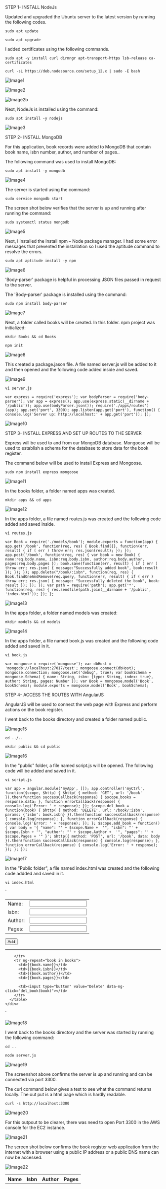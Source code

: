 STEP 1- INSTALL NodeJs

Updated and upgraded the Ubuntu server to the latest version by running the following codes.

`sudo apt update`

`sudo apt upgrade`

I added certificates using the following commands.

`sudo apt -y install curl dirmngr apt-transport-https lsb-release ca-certificates
`

`curl -sL https://deb.nodesource.com/setup_12.x | sudo -E bash`

![Image1](./Images/Image1.PNG)

![Image2](./Images/Image2.PNG)

![Image2b](./Images/Image2b.PNG)

Next, NodeJs is installed using the command:

`sudo apt install -y nodejs`

![Image3](./Images/Image3.PNG)

STEP 2- INSTALL MongoDB

For this application,  book records were added to MongoDB that contain book name, isbn number, author, and number of pages..

The following command was used to install MongoDB:

`sudo apt install -y mongodb`

![Image4](./Images/Image4.PNG)

The server is started using the command:

`sudo service mongodb start`

The screen shot below verifies that the server is up and running after running the command:

`sudo systemctl status mongodb`

![Image5](./Images/Image5.PNG)

Next, I installed the Install npm – Node package manager. I had some error messages that prevented the installation so I used the aptitude command to resolve the errors.

`sudo apt aptitude install -y npm`

![Image6](./Images/Image6.PNG)

'Body-parser' package is helpful in processing JSON files passed in request to the server.

The 'Body-parser' package is installed using the command:

`sudo npm install body-parser`

![Image7](./Images/Image7.PNG)

Next, a folder called books will be created. In this folder. npm project was initialized:

`mkdir Books && cd Books`

`npm init`

![Image8](./Images/Image8.PNG)

This created a package.jason file. A file named server.js will be added to it and then opened and the following code added inside and saved.

![Image9](./Images/Image9.PNG)

`vi server.js`


`var express = require('express');
var bodyParser = require('body-parser');
var app = express();
app.use(express.static(__dirname + '/public'));
app.use(bodyParser.json());
require('./apps/routes')(app);
app.set('port', 3300);
app.listen(app.get('port'), function() {
    console.log('Server up: http://localhost:' + app.get('port'));
});`

![Image10](./Images/Image10.PNG)

STEP 3- INSTALL EXPRESS AND SET UP ROUTES TO THE SERVER

Express will be used to and from our MongoDB database. Mongoose will be used to establish a schema for the database to store data for the book register.

The command below will be used to install Express and Mongoose.

`sudo npm install express mongoose`

![Image11](./Images/Image11.PNG)

In the books folder, a folder named apps was created. 

`mkdir apps && cd apps`

![Image12](./Images/Image12.PNG)


In the apps folder, a file named routes.js was created and the following code added and saved inside.

`vi routes.js`

`var Book = require('./models/book');
module.exports = function(app) {
  app.get('/book', function(req, res) {
    Book.find({}, function(err, result) {
      if ( err ) throw err;
      res.json(result);
    });
  }); 
  app.post('/book', function(req, res) {
    var book = new Book( {
      name:req.body.name,
      isbn:req.body.isbn,
      author:req.body.author,
      pages:req.body.pages
    });
    book.save(function(err, result) {
      if ( err ) throw err;
      res.json( {
        message:"Successfully added book",
        book:result
      });
    });
  });
  app.delete("/book/:isbn", function(req, res) {
    Book.findOneAndRemove(req.query, function(err, result) {
      if ( err ) throw err;
      res.json( {
        message: "Successfully deleted the book",
        book: result
      });
    });
  });
  var path = require('path');
  app.get('*', function(req, res) {
    res.sendfile(path.join(__dirname + '/public', 'index.html'));
  });
};`

![Image13](./Images/Image13.PNG)

In the apps folder, a folder named models was created:

`mkdir models && cd models`

![Image14](./Images/Image14.PNG)

In the apps folder, a file named book.js was created and the following code added and saved in it.

`vi book.js`

`var mongoose = require('mongoose');
var dbHost = 'mongodb://localhost:27017/test';
mongoose.connect(dbHost);
mongoose.connection;
mongoose.set('debug', true);
var bookSchema = mongoose.Schema( {
  name: String,
  isbn: {type: String, index: true},
  author: String,
  pages: Number
});
var Book = mongoose.model('Book', bookSchema);
module.exports = mongoose.model('Book', bookSchema);`

STEP 4- ACCESS THE ROUTES WITH AngularJS

 AngularJS will be used to connect the  web page with Express and perform actions on the book register.

 I went back to the books directory and created a folder named public.

 ![Image15](./Images/Image15.PNG)

 `cd ../..`

 `mkdir public && cd public`

 ![Image16](./Images/Image16.PNG)

 In the "public" folder, a file named script.js will be opened. The following code will be added and saved in it.

 `vi script.js`

 `var app = angular.module('myApp', []);
app.controller('myCtrl', function($scope, $http) {
  $http( {
    method: 'GET',
    url: '/book'
  }).then(function successCallback(response) {
    $scope.books = response.data;
  }, function errorCallback(response) {
    console.log('Error: ' + response);
  });
  $scope.del_book = function(book) {
    $http( {
      method: 'DELETE',
      url: '/book/:isbn',
      params: {'isbn': book.isbn}
    }).then(function successCallback(response) {
      console.log(response);
    }, function errorCallback(response) {
      console.log('Error: ' + response);
    });
  };
  $scope.add_book = function() {
    var body = '{ "name": "' + $scope.Name + 
    '", "isbn": "' + $scope.Isbn +
    '", "author": "' + $scope.Author + 
    '", "pages": "' + $scope.Pages + '" }';
    $http({
      method: 'POST',
      url: '/book',
      data: body
    }).then(function successCallback(response) {
      console.log(response);
    }, function errorCallback(response) {
      console.log('Error: ' + response);
    });
  };
});`

![Image17](./Images/Image17.PNG)

In the "Public folder", a file named index.html was created and the following code addded and saved in it.

`vi index.html`

`<!doctype html>
<html ng-app="myApp" ng-controller="myCtrl">
  <head>
    <script src="https://ajax.googleapis.com/ajax/libs/angularjs/1.6.4/angular.min.js"></script>
    <script src="script.js"></script>
  </head>
  <body>
    <div>
      <table>
        <tr>
          <td>Name:</td>
          <td><input type="text" ng-model="Name"></td>
        </tr>
        <tr>
          <td>Isbn:</td>
          <td><input type="text" ng-model="Isbn"></td>
        </tr>
        <tr>
          <td>Author:</td>
          <td><input type="text" ng-model="Author"></td>
        </tr>
        <tr>
          <td>Pages:</td>
          <td><input type="number" ng-model="Pages"></td>
        </tr>
      </table>
      <button ng-click="add_book()">Add</button>
    </div>
    <hr>
    <div>
      <table>
        <tr>
          <th>Name</th>
          <th>Isbn</th>
          <th>Author</th>
          <th>Pages</th>

        </tr>
        <tr ng-repeat="book in books">
          <td>{{book.name}}</td>
          <td>{{book.isbn}}</td>
          <td>{{book.author}}</td>
          <td>{{book.pages}}</td>

          <td><input type="button" value="Delete" data-ng-click="del_book(book)"></td>
        </tr>
      </table>
    </div>
  </body>
</html>`

![Image18](./Images/Image18.PNG)

I went back to the books directory and the server was started  by running the following command:

`cd ..`

`node server.js`

![Image19](./Images/Image19.PNG)

The screenshot above confirms the server is up and running and can be connected via port 3300.

The curl command below gives a test to see what the command returns locally. The out put is a html page which is hardly readable. 

`curl -s http://localhost:3300`

![Image20](./Images/Image20.PNG)

For this outpout to be clearer, there was need to open Port 3300 in the AWS console for the EC2 instance.

![Image21](./Images/Image21.PNG)

The screen shot below confirms the book register web application from the internet with a browser using a public IP address or a public DNS name can now be accessed.

![Image22](./Images/Image22.PNG)



